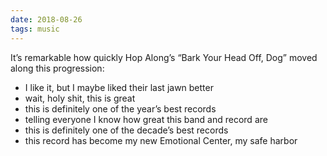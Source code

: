 ```yaml
---
date: 2018-08-26
tags: music
---
```



It’s remarkable how quickly Hop Along’s “Bark Your Head Off, Dog” moved along this progression:

* I like it, but I maybe liked their last jawn better
* wait, holy shit, this is great
* this is definitely one of the year’s best records
* telling everyone I know how great this band and record are
* this is definitely one of the decade’s best records
* this record has become my new Emotional Center, my safe harbor
